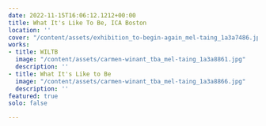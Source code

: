 ```yaml
---
date: 2022-11-15T16:06:12.1212+00:00
title: What It's Like To Be, ICA Boston
location: ''
cover: "/content/assets/exhibition_to-begin-again_mel-taing_1a3a7486.jpg"
works:
- title: WILTB
  image: "/content/assets/carmen-winant_tba_mel-taing_1a3a8861.jpg"
  description: ''
- title: What It's Like to Be
  image: "/content/assets/carmen-winant_tba_mel-taing_1a3a8866.jpg"
  description: ''
featured: true
solo: false

---
```

